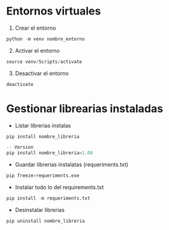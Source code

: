 # Entornos virtuales

1. Crear el entorno

```py
python -m venv nombre_entorno
```

2. Activar el entorno

```py
source venv/Scripts/activate
```

3.  Desactivar el entorno

```py
deactivate
```

# Gestionar librearias instaladas

- Listar librerias instalas

```py
pip install nombre_libreria

-- Version
pip install nombre_libreria=1.00
```
- Guardar librerias instalatas (requeriments.txt)
```py
pip freeze>requeriments.exe
```
- Instalar todo lo del requirements.txt

```py
pip install -m requeriments.txt
```

- Desinstalar librerias

```py
pip uninstall nombre_libreria
```